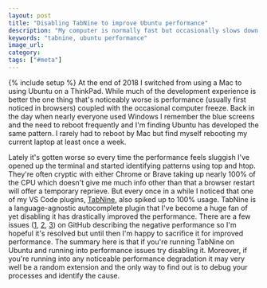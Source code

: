 ```yaml
---
layout: post
title: "Disabling TabNine to improve Ubuntu performance"
description: "My computer is normally fast but occasionally slows down to a crawl. Turns out it's due to the TabNine VS Code extension."
keywords: "tabnine, ubuntu performance"
image_url:
category:
tags: ["#meta"]
---
```

{% include setup %}
At the end of 2018 I switched from using a Mac to using Ubuntu on a ThinkPad. While much of the development experience is better the one thing that's noticeably worse is performance (usually first noticed in browsers) coupled with the occasional computer freeze. Back in the day when nearly everyone used Windows I remember the blue screens and the need to reboot frequently and I'm finding Ubuntu has developed the same pattern. I rarely had to reboot by Mac but find myself rebooting my current laptop at least once a week.

Lately it's gotten worse so every time the performance feels sluggish I've opened up the terminal and started identifying patterns using top and htop. They're often cryptic with either Chrome or Brave taking up nearly 100% of the CPU which doesn't give me much info other than that a browser restart will offer a temporary reprieve. But every once in a while I noticed that one of my VS Code plugins, [TabNine](https://tabnine.com/), also spiked up to 100% usage. TabNine is a language-agnostic autocomplete plugin that I've become a huge fan of yet disabling it has drastically improved the performance. There are a few issues ([1](https://github.com/codota/TabNine/issues/24), [2](https://github.com/codota/TabNine/issues/43), [3](https://github.com/codota/TabNine/issues/183)) on GitHub describing the negative performance so I'm hopeful it's resolved but until then I'm happy to sacrifice it for improved performance. The summary here is that if you're running TabNine on Ubuntu and running into performance issues try disabling it. Moreover, if you're running into any noticeable performance degradation it may very well be a random extension and the only way to find out is to debug your processes and identify the cause.
